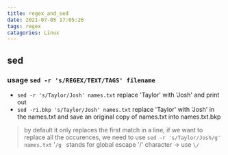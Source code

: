 ```yaml
---
title: regex_and_sed
date: 2021-07-05 17:05:26
tags: regex
catagories: Linux
---
```



## sed

### usage `sed -r 's/REGEX/TEXT/TAGS' filename` 
* `sed -r 's/Taylor/Josh' names.txt` replace 'Taylor' with 'Josh' and print out
* `sed -ri.bkp 's/Taylor/Josh' names.txt` replace 'Taylor' with 'Josh' in the names.txt and save an original copy of names.txt into names.txt.bkp
> by default it only replaces the first match in a line, if we want to replace all the occurences, we need to use `sed -r 's/Taylor/Josh/g' names.txt` '`/g ` stands for global
> escape '/' character -> use `\/` 